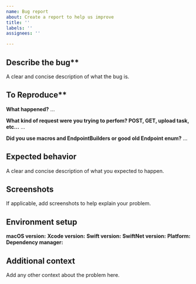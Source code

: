 ```yaml
---
name: Bug report
about: Create a report to help us improve
title: ''
labels: ''
assignees: ''

---
```


## Describe the bug**
A clear and concise description of what the bug is.

## To Reproduce**
**What happened?**
...

**What kind of request were you trying to perfom? POST, GET, upload task, etc...**
...

**Did you use macros and EndpointBuilders or good old Endpoint enum?**
...

## Expected behavior
A clear and concise description of what you expected to happen.

## Screenshots
If applicable, add screenshots to help explain your problem.

## Environment setup
**macOS version:**
**Xcode version:**
**Swift version:**
**SwiftNet version:**
**Platform:**
**Dependency manager:**

## Additional context
Add any other context about the problem here.
